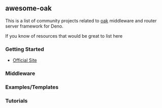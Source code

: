 ## awesome-oak

This is a list of community projects related to [oak](https://oakserver.github.io/oak) middleware and router server framework for Deno.

If you know of resources that would be great to list here

### Getting Started

- [Official Site](https://oakserver.github.com/oak)

### Middleware

### Examples/Templates

### Tutorials
